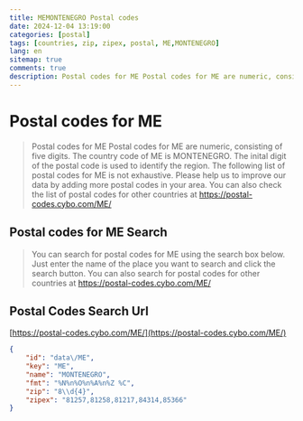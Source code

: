 ```yaml
---
title: MEMONTENEGRO Postal codes 
date: 2024-12-04 13:19:00
categories: [postal]
tags: [countries, zip, zipex, postal, ME,MONTENEGRO]
lang: en
sitemap: true
comments: true
description: Postal codes for ME Postal codes for ME are numeric, consisting of five digits. The country code of ME is MONTENEGRO. The inital digit of the postal code is used to identify the region. The following list of postal codes for ME is not exhaustive. Please help us to improve our data by adding more postal codes in your area. You can also check the list of postal codes for other countries at https://postal-codes.cybo.com/ME/
---
```


# Postal codes for ME
> Postal codes for ME Postal codes for ME are numeric, consisting of five digits. The country code of ME is MONTENEGRO. The inital digit of the postal code is used to identify the region. The following list of postal codes for ME is not exhaustive. Please help us to improve our data by adding more postal codes in your area. You can also check the list of postal codes for other countries at https://postal-codes.cybo.com/ME/

## Postal codes for ME Search 
> You can search for postal codes for ME using the search box below. Just enter the name of the place you want to search and click the search button. You can also search for postal codes for other countries at https://postal-codes.cybo.com/ME/

## Postal Codes Search Url

[https://postal-codes.cybo.com/ME/](https://postal-codes.cybo.com/ME/)
```json
{
    "id": "data\/ME",
    "key": "ME",
    "name": "MONTENEGRO",
    "fmt": "%N%n%O%n%A%n%Z %C",
    "zip": "8\\d{4}",
    "zipex": "81257,81258,81217,84314,85366"
}
```
